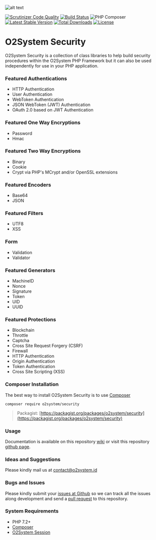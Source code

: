 ![alt text](https://repository-images.githubusercontent.com/75949178/d960b700-5c98-11ea-813c-a94432078605 "O2System Security Atom")

[![Scrutinizer Code Quality](https://scrutinizer-ci.com/g/o2system/security/badges/quality-score.png?b=master)](https://scrutinizer-ci.com/g/o2system/security/?branch=master)
[![Build Status](https://scrutinizer-ci.com/g/o2system/security/badges/build.png?b=master)](https://scrutinizer-ci.com/g/o2system/security/build-status/master)
![PHP Composer](https://github.com/o2system/security/workflows/PHP%20Composer/badge.svg)
[![Latest Stable Version](https://poser.pugx.org/o2system/security/v/stable)](https://packagist.org/packages/o2system/security)
[![Total Downloads](https://poser.pugx.org/o2system/security/downloads)](https://packagist.org/packages/o2system/security)
[![License](https://poser.pugx.org/o2system/security/license)](https://packagist.org/packages/o2system/security)

# O2System Security
O2System Security is a collection of class libraries to help build security procedures within the O2System PHP Framework but it can also be used independently for use in your PHP application.

### Featured Authentications
- HTTP Authentication
- User Authentication
- WebToken Authentication
- JSON WebToken (JWT) Authentication
- OAuth 2.0 based on JWT Authentication

### Featured One Way Encryptions
- Password
- Hmac

### Featured Two Way Encryptions
- Binary
- Cookie
- Crypt via PHP's MCrypt and/or OpenSSL extensions

### Featured Encoders
- Base64
- JSON

### Featured Filters
- UTF8
- XSS

### Form
- Validation
- Validator

### Featured Generators
- MachineID
- Nonce
- Signature
- Token
- UID
- UUID

### Featured Protections
- Blockchain
- Throttle
- Captcha
- Cross Site Request Forgery (CSRF)
- Firewall
- HTTP Authentication
- Origin Authentication
- Token Authentication
- Cross Site Scripting (XSS)

### Composer Installation
The best way to install O2System Security is to use [Composer](https://getcomposer.org)
```
composer require o2system/security
```
> Packagist: [https://packagist.org/packages/o2system/security](https://packagist.org/packages/o2system/security)

### Usage
Documentation is available on this repository [wiki](https://github.com/o2system/security/wiki) or visit this repository [github page](https://o2system.github.io/security).

### Ideas and Suggestions
Please kindly mail us at [contact@o2system.id](mailto:contact@o2system.id])

### Bugs and Issues
Please kindly submit your [issues at Github](http://github.com/o2system/security/issues) so we can track all the issues along development and send a [pull request](http://github.com/o2system/security/pulls) to this repository.

### System Requirements
- PHP 7.2+
- [Composer](https://getcomposer.org)
- [O2System Session](https://github.com/o2system/session)
